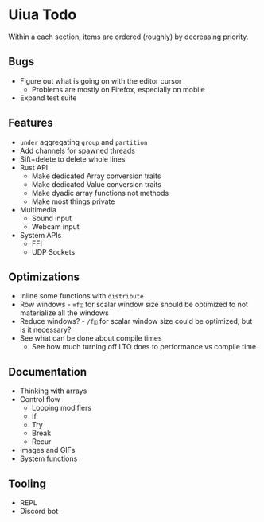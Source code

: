 # Uiua Todo
Within a each section, items are ordered (roughly) by decreasing priority.

## Bugs
- Figure out what is going on with the editor cursor
  - Problems are mostly on Firefox, especially on mobile
- Expand test suite

## Features
- `under` aggregating `group` and `partition`
- Add channels for spawned threads
- Sift+delete to delete whole lines
- Rust API
  - Make dedicated Array conversion traits
  - Make dedicated Value conversion traits
  - Make dyadic array functions not methods
  - Make most things private
- Multimedia
  - Sound input
  - Webcam input
- System APIs
  - FFI
  - UDP Sockets

## Optimizations
- Inline some functions with `distribute`
- Row windows - `≡f◫` for scalar window size should be optimized to not materialize all the windows
- Reduce windows? - `/f◫` for scalar window size could be optimized, but is it necessary?
- See what can be done about compile times
  - See how much turning off LTO does to performance vs compile time

## Documentation
- Thinking with arrays
- Control flow
  - Looping modifiers
  - If
  - Try
  - Break
  - Recur
- Images and GIFs
- System functions

## Tooling
- REPL
- Discord bot